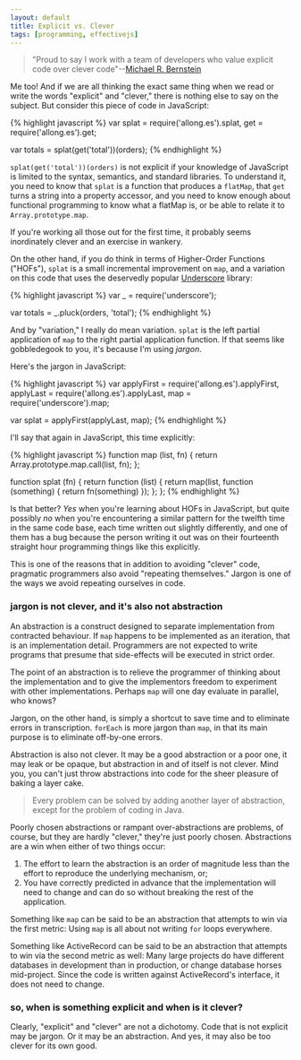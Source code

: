 ```yaml
---
layout: default
title: Explicit vs. Clever
tags: [programming, effectivejs]
---
```


> "Proud to say I work with a team of developers who value explicit code over clever code"--[Michael R. Bernstein](http://michaelrbernste.in)

Me too! And if we are all thinking the exact same thing when we read or write the words "explicit" and "clever," there is nothing else to say on the subject. But consider this piece of code in JavaScript:

{% highlight javascript %}
var splat = require('allong.es').splat,
    get = require('allong.es').get;

var totals = splat(get('total'))(orders);
{% endhighlight %}

`splat(get('total'))(orders)` is not explicit if your knowledge of JavaScript is limited to the syntax, semantics, and standard libraries. To understand it, you need to know that `splat` is a function that produces a `flatMap`, that `get` turns a string into a property accessor, and you need to know enough about functional programming to know what a flatMap is, or be able to relate it to `Array.prototype.map`.

If you're working all those out for the first time, it probably seems inordinately clever and an exercise in wankery.

On the other hand, if you do think in terms of Higher-Order Functions ("HOFs"), `splat` is a small incremental improvement on `map`, and a variation on this code that uses the deservedly popular [Underscore](http://underscorejs.org) library:

{% highlight javascript %}
var _ = require('underscore');

var totals = _.pluck(orders, 'total');
{% endhighlight %}

And by "variation," I really do mean variation. `splat` is the left partial application of `map` to the right partial application function. If that seems like gobbledegook to you, it's because I'm using *jargon*.

Here's the jargon in JavaScript:

{% highlight javascript %}
var applyFirst = require('allong.es').applyFirst,
    applyLast = require('allong.es').applyLast,
    map = require('underscore').map;
    
var splat = applyFirst(applyLast, map);
{% endhighlight %}

I'll say that again in JavaScript, this time explicitly:

{% highlight javascript %}
function map (list, fn) {
  return Array.prototype.map.call(list, fn);
};

function splat (fn) {
  return function (list) {
    return map(list, function (something) {
      return fn(something) 
    });
  };
};
{% endhighlight %}

Is that better? *Yes* when you're learning about HOFs in JavaScript, but quite possibly *no* when you're encountering a similar pattern for the twelfth time in the same code base, each time written out slightly differently, and one of them has a bug because the person writing it out was on their fourteenth straight hour programming things like this explicitly.

This is one of the reasons that in addition to avoiding "clever" code, pragmatic programmers also avoid "repeating themselves." Jargon is one of the ways we avoid repeating ourselves in code.

### jargon is not clever, and it's also not abstraction

An abstraction is a construct designed to separate implementation from contracted behaviour. If `map` happens to be implemented as an iteration, that is an implementation detail. Programmers are not expected to write programs that presume that side-effects will be executed in strict order.

The point of an abstraction is to relieve the programmer of thinking about the implementation and to give the implementors freedom to experiment with other implementations. Perhaps `map` will one day evaluate in parallel, who knows?

Jargon, on the other hand, is simply a shortcut to save time and to eliminate errors in transcription. `forEach` is more jargon than `map`, in that its main purpose is to eliminate off-by-one errors.

Abstraction is also not clever. It may be a good abstraction or a poor one, it may leak or be opaque, but abstraction in and of itself is not clever. Mind you, you can't just throw abstractions into code for the sheer pleasure of baking a layer cake.

> Every problem can be solved by adding another layer of abstraction, except for the problem of coding in Java.

Poorly chosen abstractions or rampant over-abstractions are problems, of course, but they are hardly "clever," they're just poorly chosen. Abstractions are a win when either of two things occur:

1. The effort to learn the abstraction is an order of magnitude less than the effort to reproduce the underlying mechanism, or;
2. You have correctly predicted in advance that the implementation will need to change and can do so without breaking the rest of the application.

Something like `map` can be said to be an abstraction that attempts to win via the first metric: Using `map` is all about not writing `for` loops everywhere.

Something like ActiveRecord can be said to be an abstraction that attempts to win via the second metric as well: Many large projects do have different databases in development than in production, or change database horses mid-project. Since the code is written against ActiveRecord's interface, it does not need to change.

### so, when is something explicit and when is it clever?

Clearly, "explicit" and "clever" are not a dichotomy. Code that is not explicit may be jargon. Or it may be an abstraction. And yes, it may also be too clever for its own good.
